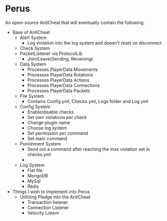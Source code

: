 # Perus
An open-source AntiCheat that will eventually contain the following.


- Base of AntiCheat  
  - Alert System
    - Log violation into the log system and doesn't reset on disconnect
  - Check System
  - PacketListener via ProtocolLib
    - Join/Leave(Sending, Receiving)
  - Data System
    - Processes PlayerData Movements
    - Processes PlayerData Rotations
    - Processes PlayerData Actions
    - Processes PlayerData Connections
    - Processes PlayerData Packets
  - File System
    - Contains Config.yml, Checks.yml, Logs folder and Log.yml
  - Config System
    - Enable/disable checks
    - Set own violations per check
    - Change plugin name
    - Choose log system 
    - Set permission per command
    - Set main command
  - Punishment System
    - Send out a command after reaching the max violation set in checks.yml
    - 
  - Log System
    - Flat file
    - MongoDB
    - MySql
    - Redis
- Things I wish to implement into Perus
  - Utilizing Pledge into the AntiCheat
    - Transaction listener
    - Connection Listener
    - Velocity Listenr
